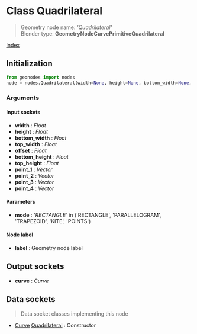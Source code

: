 
# Class Quadrilateral

> Geometry node name: _'Quadrilateral'_<br>Blender type:  **GeometryNodeCurvePrimitiveQuadrilateral**


[Index](/docs/index.md)

## Initialization


```python
from geonodes import nodes
node = nodes.Quadrilateral(width=None, height=None, bottom_width=None, top_width=None, offset=None, bottom_height=None, top_height=None, point_1=None, point_2=None, point_3=None, point_4=None, mode='RECTANGLE', label=None)
```


### Arguments


#### Input sockets



- **width** : _Float_
- **height** : _Float_
- **bottom_width** : _Float_
- **top_width** : _Float_
- **offset** : _Float_
- **bottom_height** : _Float_
- **top_height** : _Float_
- **point_1** : _Vector_
- **point_2** : _Vector_
- **point_3** : _Vector_
- **point_4** : _Vector_



#### Parameters



- **mode** : _'RECTANGLE'_ in ('RECTANGLE', 'PARALLELOGRAM', 'TRAPEZOID', 'KITE', 'POINTS')



#### Node label



- **label** : Geometry node label



## Output sockets



- **curve** : _Curve_



## Data sockets

> Data socket classes implementing this node




- [Curve](../sockets/Curve.md) [Quadrilateral](../sockets/Curve.md#quadrilateral) : Constructor


